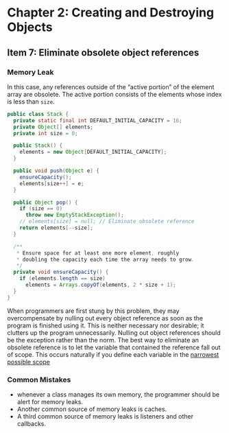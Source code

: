 # Chapter 2: Creating and Destroying Objects

## Item 7: Eliminate obsolete object references

### Memory Leak

In this case, any references outside of the “active portion” of the element array are obsolete. The active portion consists of the elements whose index is less than `size`.

```java
public class Stack {
  private static final int DEFAULT_INITIAL_CAPACITY = 16;
  private Object[] elements;
  private int size = 0;

  public Stack() {
    elements = new Object[DEFAULT_INITIAL_CAPACITY];
  }

  public void push(Object e) {
    ensureCapacity();
    elements[size++] = e;
  }

  public Object pop() {
    if (size == 0)
      throw new EmptyStackException();
    // elements[size] = null; // Eliminate obsolete reference
    return elements[--size];
  }

  /**
   * Ensure space for at least one more element, roughly
   * doubling the capacity each time the array needs to grow.
   */
  private void ensureCapacity() {
    if (elements.length == size)
      elements = Arrays.copyOf(elements, 2 * size + 1);
  }
}
```

When programmers are first stung by this problem, they may overcompensate by nulling out every object reference as soon as the program is finished using it. This is neither necessary nor desirable; it clutters up the program unnecessarily. Nulling out object references should be the exception rather than the norm. The best way to eliminate an obsolete reference is to let the variable that contained the reference fall out of scope. This occurs naturally if you define each variable in the [narrowest possible scope](chapter-2-creating-and-destroying-objects.md#markdown-header-memory-leak)

### Common Mistakes

* whenever a class manages its own memory, the programmer should be alert for memory leaks.
* Another common source of memory leaks is caches.
* A third common source of memory leaks is listeners and other callbacks.

